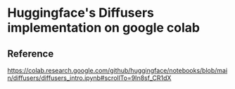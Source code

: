# Huggingface's Diffusers implementation on google colab
## Reference
https://colab.research.google.com/github/huggingface/notebooks/blob/main/diffusers/diffusers_intro.ipynb#scrollTo=9In8sf_CR1dX
